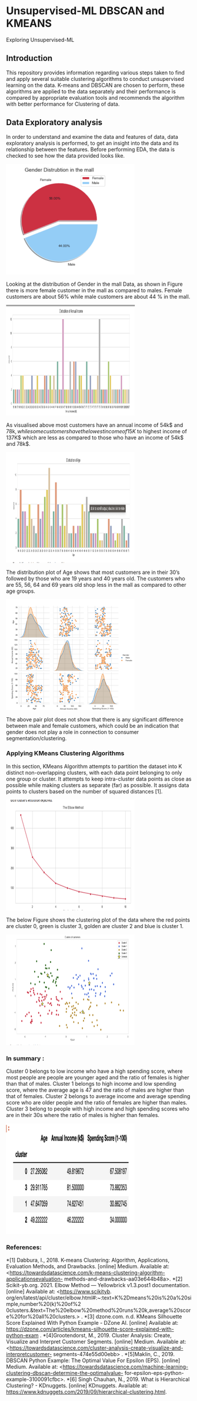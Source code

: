 # Unsupervised-ML DBSCAN and KMEANS
Exploring Unsupervised-ML

## Introduction
This repository provides information regarding various steps taken to find and apply several suitable
clustering algorithms to conduct unsupervised learning on the data. K-means and DBSCAN are chosen
to perform, these algorithms are applied to the data separately and their performance is compared by
appropriate evaluation tools and recommends the algorithm with better performance for
Clustering of data.

## Data Exploratory analysis
In order to understand and examine the data and features of data, data exploratory analysis is
performed, to get an insight into the data and its relationship between the features.
Before performing EDA, the data is checked to see how the data provided looks like.

<img src="https://raw.githubusercontent.com/Mobiee/Unsupervised-ML-/main/Graphs/chart1.png?token=APEXWSLG6V5JGOZBXBNSEG3BEBIL2"  width="350" height="300" alt="Pie Chart">



Looking at the distribution of Gender in the mall Data, as shown in Figure there is more female
customer in the mall as compared to males. Female customers are about 56% while male customers
are about 44 % in the mall.

<img src="https://raw.githubusercontent.com/Mobiee/Unsupervised-ML-/main/Graphs/chart2.png?token=APEXWSLG6V5JGOZBXBNSEG3BEBIL2" height="300" width="350" alt="bar Chart Income">

As visualised above most customers have an annual income of 54k$ and 78k$, while some customers
have the lowest income of 15K$ to highest income of 137K$ which are less as compared to those who
have an income of 54k$ and 78k$.

<img src="https://raw.githubusercontent.com/Mobiee/Unsupervised-ML-/main/Graphs/chart3.png?token=APEXWSLG6V5JGOZBXBNSEG3BEBIL2" height="300" width="350" alt="Bar chart for Age">

The distribution plot of Age shows that most customers are in their 30’s followed by those who are 19
years and 40 years old. The customers who are 55, 56, 64 and 69 years old shop less in the mall as
compared to other age groups.

<img src="https://raw.githubusercontent.com/Mobiee/Unsupervised-ML-/main/Graphs/chart4.png?token=APEXWSLG6V5JGOZBXBNSEG3BEBIL2" height="300" width="350" alt="Bar chart for Age">

The above pair plot does not show that there is any significant difference between male and female
customers, which could be an indication that gender does not play a role in connection to consumer
segmentation/clustering.


### Applying KMeans Clustering Algorithms
In this section, KMeans Algorithm attempts to partition the dataset into K distinct non-overlapping
clusters, with each data point belonging to only one group or cluster. It attempts to keep intra-cluster
data points as close as possible while making clusters as separate (far) as possible. It assigns data points
to clusters based on the number of squared distances [1].

<img src="https://raw.githubusercontent.com/Mobiee/Unsupervised-ML-/main/Graphs/chart5.png?token=APEXWSLG6V5JGOZBXBNSEG3BEBIL2" height="300" width="350" alt="Elbow cahrt">

The below Figure shows the clustering plot of the data where the red points are cluster 0, green is
cluster 3, golden are cluster 2 and blue is cluster 1.

<img src="https://raw.githubusercontent.com/Mobiee/Unsupervised-ML-/main/Graphs/chart6.png?token=APEXWSLG6V5JGOZBXBNSEG3BEBIL2" height="300" width="350" alt="Elbow cahrt">


### In summary :
Cluster 0 belongs to low income who have a high spending score, where most people are people are
younger aged and the ratio of females is higher than that of males.
Cluster 1 belongs to high income and low spending score, where the average age is 47 and the ratio of
males are higher than that of females.
Cluster 2 belongs to average income and average spending score who are older people and the ratio of
females are higher than males.
Cluster 3 belong to people with high income and high spending scores who are in their 30s where the
ratio of males is higher than females.

<img src="https://raw.githubusercontent.com/Mobiee/Unsupervised-ML-/main/Graphs/chart7.png?token=APEXWSLG6V5JGOZBXBNSEG3BEBIL2" height="300" width="350" alt="Summary Table">

### References:
*[1] Dabbura, I., 2018. K-means Clustering: Algorithm, Applications, Evaluation Methods, and Drawbacks.
[online] Medium. Available at: <https://towardsdatascience.com/k-means-clustering-algorithm-applicationsevaluation-
methods-and-drawbacks-aa03e644b48a>.
*[2] Scikit-yb.org. 2021. Elbow Method — Yellowbrick v1.3.post1 documentation. [online] Available at:
<https://www.scikityb.
org/en/latest/api/cluster/elbow.html#:~:text=K%2Dmeans%20is%20a%20simple,number%20(k)%20of%2
0clusters.&text=The%20elbow%20method%20runs%20k,average%20score%20for%20all%20clusters.>
.
*[3] dzone.com. n.d. KMeans Silhouette Score Explained With Python Example - DZone AI. [online] Available
at: <https://dzone.com/articles/kmeans-silhouette-score-explained-with-python-exam> .
*[4]Grootendorst, M., 2019. Cluster Analysis: Create, Visualize and Interpret Customer Segments. [online]
Medium. Available at: <https://towardsdatascience.com/cluster-analysis-create-visualize-and-interpretcustomer-
segments-474e55d00ebb> .
*[5]Maklin, C., 2019. DBSCAN Python Example: The Optimal Value For Epsilon (EPS). [online] Medium.
Available at: <https://towardsdatascience.com/machine-learning-clustering-dbscan-determine-the-optimalvalue-
for-epsilon-eps-python-example-3100091cfbc>.
*[6] Singh Chauhan, N., 2019. What is Hierarchical Clustering? - KDnuggets. [online] KDnuggets. Available at:
<https://www.kdnuggets.com/2019/09/hierarchical-clustering.html>.

